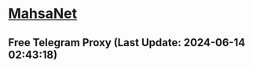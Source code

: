 
# [MahsaNet](https://t.me/mahsa_net)
## Free Telegram Proxy (Last Update: 2024-06-14 02:43:18)

    
